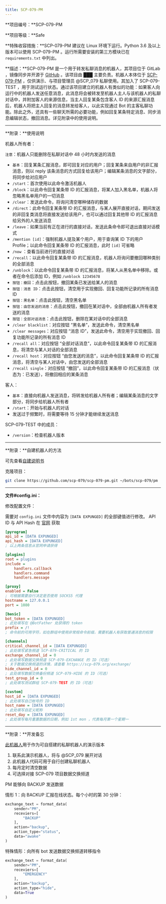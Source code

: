 ```yaml
---
title: SCP-079-PM
---
```


<link rel="stylesheet" href="/css/chinese.css">

**项目编号：**SCP-079-PM

**项目等级：**Safe

**特殊收容措施：**SCP-079-PM 建议在 Linux 环境下运行。Python 3.6 及以上版本可以使用 SCP-079-PM 。运行所需要安装的第三方模块已在 `requirements.txt` 中列出。

**描述：**SCP-079-PM 是一个用于转发私聊消息的机器人，其项目位于 GitLab ，镜像同步并开源于 <a href="https://github.com/scp-079/scp-079-pm" target="_blank">GitHub</a> 。该项目由 ███ 主要负责。机器人本体位于 <a href="https://t.me/SCP_079_PM_BOT" class="079" target="_blank">SCP-079-PM</a> ，仅供演示、与项目管理员 @SCP_079 私聊使用。其加入了 SCP-079-TEST ，用于测试运行状态。通过该项目建立的机器人有类似的功能：如果客人向运行中的机器人发送任意消息，此消息将会被转发至机器人主人与该机器人的私聊对话中，并附加客人的来源信息，当主人回复某条包含客人 ID 的来源汇报消息后，机器人将把主人回复的消息转发给客人，以此实现通过 Bot 的主客私聊功能。除此之外，还具有一些聊天所需的必要功能，例如回复某条特定消息、同步消息编辑状态，撤回消息。详见附录中的使用说明。

---

**附录：**使用说明

机器人所有者：

`注意`：机器人只能删除在私聊对话中 48 小时内发送的消息

- `基本`：回复某条汇报消息，即可回复对应的用户；回复某条来自用户的非汇报消息，则以 reply 该条消息的方式回复给该用户；编辑某条消息的文字部分，将同步给对应用户
- `/start`：首次使用以此命令激活机器人
- `/block`：以此命令回复某条带 ID 的汇报消息，将某人加入黑名单，机器人将忽略黑名单用户的一切消息
- `/clear`：发送此命令，将询问清空哪种储存的数据
- `/direct`：此命令回复某条带 ID 的汇报消息，与某人展开直接对话，期间发送的非回复类消息将直接发送给该用户，也可以通过回复其他带 ID 的汇报消息给另外的人发送消息
- `/leave`：如果当前有正在进行的直接对话，发送此条命令即可退出直接对话模式
- `/mention [id]`：强制机器人提及某个用户，用于查询某 ID 下的用户 Profile；以此命令回复某条带 ID 的汇报消息，此时 `[id]` 可省略
- `/now` ：查看当前进行的直接对话
- `/recall`：以此命令回复某条带 ID 的汇报消息，机器人将询问要撤回哪种类别的全部消息
- `/unblock`：以此命令回复某条带 ID 的汇报消息，将某人从黑名单中移除。或者在命令后添加 ID，例如 `/unblock 12345678`
- `按钮：撤回`：点击此按钮，撤回某条已发送给某人的消息
- `按钮：消息 ID`：点击此按钮，清空用于实现撤回、回复功能所记录的所有消息 ID
- `按钮：黑名单`：点击此按钮，清空黑名单
- `按钮：由您发送的消息`：点击此按钮，撤回在某对话中，全部由机器人所有者发送的消息
- `按钮：全部对话消息`：点击此按钮，删除在某对话中的全部消息
- `/clear blacklist`：对应按钮 “黑名单”，发送此命令，清空黑名单
- `/clear messages`：对应按钮 “消息 ID”，发送此命令，清空用于实现撤回、回复功能所记录的所有消息 ID
- `/recall all`：对应按钮 “全部对话消息”，以此命令回复某条带 ID 的汇报消息，将清空与某人对话的全部消息
- `/recall host`：对应按钮 “由您发送的消息”，以此命令回复某条带 ID 的汇报消息，将清空与某人对话中，由您发送的全部消息
- `/recall single`：对应按钮 “撤回”，以此命令回复某条带 ID 的汇报消息（状态为：已发送），将撤回相应的某条消息

客人：

- `基本`：直接向机器人发送消息，将转发给机器人所有者；编辑某条消息的文字部分，将同步给机器人所有者
- `/start`：开始与机器人的对话
- 发送过于频繁时，将需要等待 15 分钟才能继续发送消息

SCP-079-TEST 中的成员：

- `/version`：检查机器人版本

---

**附录：**自建机器人的方法

可先查看<a href="/how/">自建说明书</a>

克隆项目：

```bash
git clone https://github.com/scp-079/scp-079-pm.git ~/bots/scp-079/pm
```

---

**文件#config.ini：**

修改配置文件：

需要对 `config.ini` 文件中内容为 `[DATA EXPUNGED]` 的全部键值进行修改。 API ID 与 API Hash 在 <a href="https://my.telegram.org" target="_blank">官网</a> 获取

```ini
[pyrogram]
api_id = [DATA EXPUNGED] 
api_hash = [DATA EXPUNGED]
; 以上两条信息从官网申请获得

[plugins]
root = plugins
include =
    handlers.callback
    handlers.command
    handlers.message

[proxy]
enabled = False
; 可根据需要自行决定是否使用 SOCKS5 代理
hostname = 127.0.0.1
port = 1080

[basic]
bot_token = [DATA EXPUNGED]
; 此处填写在 @BotFather 处获得的 token
prefix = /!
; 命令前的可用字符，如在群组中使用非常规命令前缀，需要机器人有获取普通消息的权限

[channels]
critical_channel_id = [DATA EXPUNGED]
; 此处填写紧急频道 SCP-079-CRITICAL 的 ID
exchange_channel_id = 0
; 此处填写数据交换频道 SCP-079-EXCHANGE 的 ID（可选）
; 关于数据交换频道的详情，请查看 https://scp-079.org/exchange/
hide_channel_id = 0
; 此处填写数据交换备份频道 SCP-079-HIDE 的 ID（可选）
test_group_id = 0
; 此处填写测试群组 SCP-079-TEST 的 ID（可选）

[custom]
host_id = [DATA EXPUNGED]
; 此处填写自己帐号的 ID
host_name = [DATA EXPUNGED]
; 此处填写自定义昵称
reset_day = [DATA EXPUNGED]
; 此处填写每月重置数据的日期，例如 1st mon ，代表每月第一个星期一
```

---

**附录：**开发备忘

[此机器人](/pm/)用于作为可自搭建的私聊机器人的演示版本

1. 联系此演示机器人，将与 @SCP_079 展开对话
2. 此机器人代码可用于自行创建私聊机器人
3. 每月定时清空数据
4. 可选择对接 SCP-079 项目数据交换频道

PM 能够向 BACKUP 发送数据

情形 1：向 BACKUP 汇报在线状态。每个小时的第 30 分钟：

```python
exchange_text = format_data(
    sender="PM",
    receviers=[
        "BACKUP"
    ],
    action="backup",
    action_type="status",
    data="awake"
)
```

特殊情形：向所有 bot 发送数据交换频道转移指令

```python
exchange_text = format_data(
    sender="PM",
    receviers=[
        "EMERGENCY"
    ],
    action="backup",
    action_type="hide",
    data=True
)
```

<audio src="/audio/door/dooropenpage.ogg" autoplay></audio>
<audio id="dooropen079" src="/audio/door/dooropen079.ogg"/>
